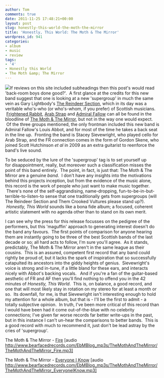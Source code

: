 ```yaml
---
author: Tom
comments: true
date: 2011-11-25 17:48:21+00:00
layout: post
slug: honestly-this-world-the-moth-the-mirror
title: 'Honestly, This World: The Moth & The Mirror'
wordpress_id: 941
categories:
- album
- music
- review
tags: 
- '4'
- Honestly this World
- The Moth &amp; The Mirror
---
```


[![](http://eatenbymonsters.files.wordpress.com/2011/11/the-moth-and-the-mirror-honestly-this-world-album-arrtwork.jpg?w=300)](http://eatenbymonsters.files.wordpress.com/2011/11/the-moth-and-the-mirror-honestly-this-world-album-arrtwork.jpg)If reviews on this site included subheadings then this post's would read 'back-room boys done good?'.  A first glance at the credits for this new band suggest that one is looking at a new 'supergroup' in much the same vein as Gary Lightbody's [The Reindeer Section](http://www.allmusic.com/artist/the-reindeer-section-p509976), which in its day was a veritable who's-who (or who's-whom, if you prefer) of Scottish musicians.  [Frightened Rabbit](http://frightenedrabbit.com/), [Arab Strap](http://www.chemikal.co.uk/artists/arab-strap/) and [Admiral Fallow](http://admiralfallow.com/) can all be found in the bloodline of [The Moth & The Mirror](http://themothandthemirror.bandcamp.com/), but not in the way one would expect.  Of the three groups mentioned, the only frontman included this new band is Admiral Fallow's Louis Abbot, and for most of the time he takes a back seat in the line up.  Fronting the band is Stacey Sievewright, who played cello for Arab Strap, and the FR connection comes in the form of Gordon Skene, who joined Scott Hutchinson _et al_ in 2009 as an extra guitarist to reenforce the band's live sound.

To be seduced by the lure of the 'supergroup' tag is to set yourself up for disappointment, really, but moreover such a classification misses the point of this band entirely.  The point, in fact, is just that: The Moth & The Mirror are a genuine _band_.  I don't have any insights into the motivations behind this projects inception, but from the evidence of the music alone, this record is the work of people who just want to make music together.  There's none of the self-aggrandising, name-dropping, fun-to-be-in-but-terrible-to-listen-to sense that one traditionally gets from supergroups (will The Reindeer Section and Them Crooked Vultures please stand up?).  _Honestly, This World_ sounds like a bona fide album; a focused, coherent artistic statement with no agenda other than to stand on its own merit.

I can see why the press for this release focusses on the pedigree of the performers, but this 'maguffin' approach to generating interest doesn't do the band any favours.  The first points of comparison for anyone hearing them are instantly going to be three of the best Scottish bands of the last decade or so; all hard acts to follow, I'm sure you'll agree.  As it stands, predictably, The Moth & The Mirror aren't in the same league as their cousins.  This is an assured, competent first record that any band could rightly be proud of, but it lacks the spark of inspiration that so successfully catapulted its ancestors into the giddy heights of genius.  Sievewright's voice is strong and in-tune, if a little bland for these ears, and interacts nicely with Abbot's backing vocals.   And if you're a fan of the guitar-based aesthetic of FR and AF then you'll find nothing to offend you in the 42 minutes of _Honestly, This World_.  This is, on balance, a good record, and one that will most likely stay in rotation on my stereo for at least a month or so.  Its downfall, for me, is that Sievewright isn't interesting enough to hold my attention for a whole album, but that is - I'll be the first to admit - a totally subjective opinion.  In truth, I've been more critical of this record than I would have been had it come out-of-the-blue with no celebrity connections; I've given far worse records far better write-ups in the past, but in this instance I can't un-hear the comparisons to better bands.  This is a good record with much to recommend it, just don't be lead astray by the cries of 'supergroup'.

The Moth & The Mirror - [Fire](http://www.bearfacedrecords.com/EbMBlog_mp3s/TheMothAndTheMirror/TheMothAndTheMirror_Fire.mp3) [audio http://www.bearfacedrecords.com/EbMBlog_mp3s/TheMothAndTheMirror/TheMothAndTheMirror_Fire.mp3]

The Moth & The Mirror - [Everyone I Know](http://www.bearfacedrecords.com/EbMBlog_mp3s/TheMothAndTheMirror/TheMothAndTheMirror_EveryoneIKnow.mp3) [audio http://www.bearfacedrecords.com/EbMBlog_mp3s/TheMothAndTheMirror/TheMothAndTheMirror_EveryoneIKnow.mp3]
